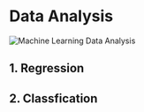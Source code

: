 # Data Analysis
![Machine Learning Data Analysis](https://github.com/kieunseo/Regression/assets/161268857/1bfbca9d-b6d6-481f-9550-994161c4af8c)


## 1. Regression

## 2. Classfication

